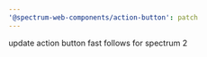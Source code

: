 ```yaml
---
'@spectrum-web-components/action-button': patch
---
```


update action button fast follows for spectrum 2
